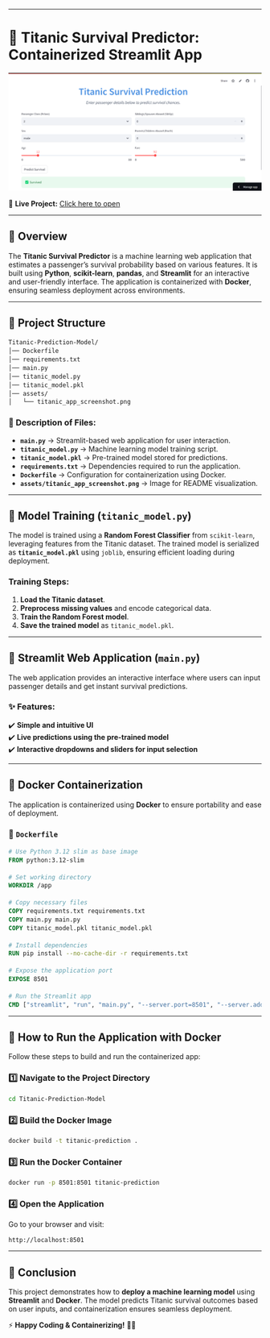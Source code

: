

---

# 🚢 **Titanic Survival Predictor: Containerized Streamlit App**  

![Titanic Survival Predictor](https://github.com/JANHVI-18/Project-Titanic/blob/main/TITANIC_LIVE.png)  

🔗 **Live Project:** [Click here to open](https://titanic-survival-predictor-9p5hvrhxxdam8bzu55jqdi.streamlit.app/)  

---

## 📌 **Overview**  
The **Titanic Survival Predictor** is a machine learning web application that estimates a passenger’s survival probability based on various features. It is built using **Python**, **scikit-learn**, **pandas**, and **Streamlit** for an interactive and user-friendly interface. The application is containerized with **Docker**, ensuring seamless deployment across environments.  

---

## 📂 **Project Structure**  

```bash
Titanic-Prediction-Model/
│── Dockerfile
│── requirements.txt
│── main.py
│── titanic_model.py
│── titanic_model.pkl
│── assets/
│   └── titanic_app_screenshot.png
```

### **📜 Description of Files:**  
- **`main.py`** → Streamlit-based web application for user interaction.  
- **`titanic_model.py`** → Machine learning model training script.  
- **`titanic_model.pkl`** → Pre-trained model stored for predictions.  
- **`requirements.txt`** → Dependencies required to run the application.  
- **`Dockerfile`** → Configuration for containerization using Docker.  
- **`assets/titanic_app_screenshot.png`** → Image for README visualization.  

---

## 🤖 **Model Training (`titanic_model.py`)**  
The model is trained using a **Random Forest Classifier** from `scikit-learn`, leveraging features from the Titanic dataset. The trained model is serialized as **`titanic_model.pkl`** using `joblib`, ensuring efficient loading during deployment.  

### **Training Steps:**  
1. **Load the Titanic dataset**.  
2. **Preprocess missing values** and encode categorical data.  
3. **Train the Random Forest model**.  
4. **Save the trained model** as `titanic_model.pkl`.  

---

## 🎨 **Streamlit Web Application (`main.py`)**  
The web application provides an interactive interface where users can input passenger details and get instant survival predictions.  

### **✨ Features:**  
✔️ **Simple and intuitive UI**  
✔️ **Live predictions using the pre-trained model**  
✔️ **Interactive dropdowns and sliders for input selection**  

---

## 🐳 **Docker Containerization**  
The application is containerized using **Docker** to ensure portability and ease of deployment.  

### **📄 `Dockerfile`**  
```dockerfile
# Use Python 3.12 slim as base image
FROM python:3.12-slim

# Set working directory
WORKDIR /app

# Copy necessary files
COPY requirements.txt requirements.txt
COPY main.py main.py
COPY titanic_model.pkl titanic_model.pkl

# Install dependencies
RUN pip install --no-cache-dir -r requirements.txt

# Expose the application port
EXPOSE 8501

# Run the Streamlit app
CMD ["streamlit", "run", "main.py", "--server.port=8501", "--server.address=0.0.0.0"]
```

---

## 🚀 **How to Run the Application with Docker**  
Follow these steps to build and run the containerized app:  

### **1️⃣ Navigate to the Project Directory**  
```bash
cd Titanic-Prediction-Model
```

### **2️⃣ Build the Docker Image**  
```bash
docker build -t titanic-prediction .
```

### **3️⃣ Run the Docker Container**  
```bash
docker run -p 8501:8501 titanic-prediction
```

### **4️⃣ Open the Application**  
Go to your browser and visit:  
```
http://localhost:8501
```

---

## 🎯 **Conclusion**  
This project demonstrates how to **deploy a machine learning model** using **Streamlit** and **Docker**. The model predicts Titanic survival outcomes based on user inputs, and containerization ensures seamless deployment.  



⚡ **Happy Coding & Containerizing!** 🐳🚢
